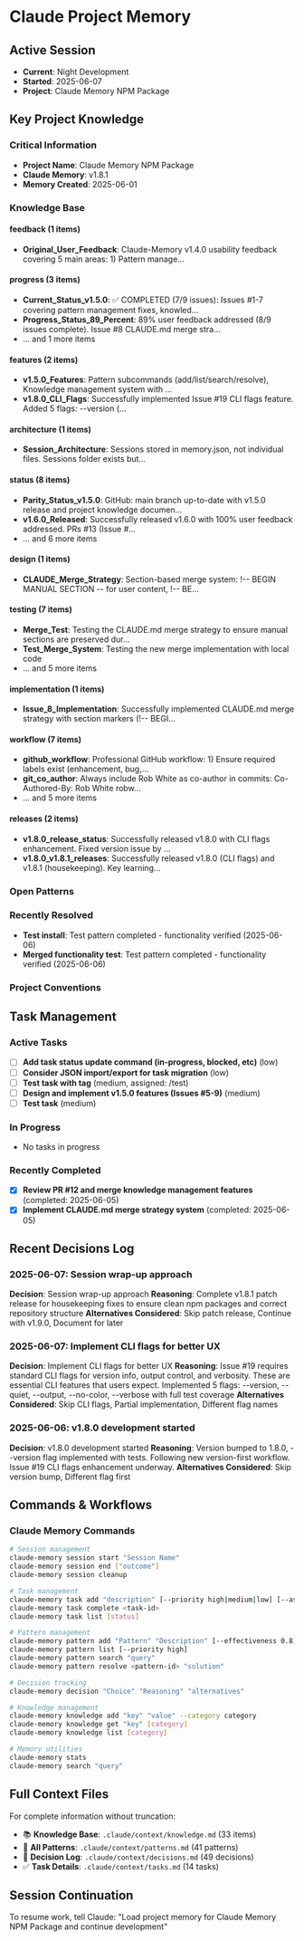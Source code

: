 # Claude Project Memory

## Active Session
- **Current**: Night Development
- **Started**: 2025-06-07
- **Project**: Claude Memory NPM Package

## Key Project Knowledge

### Critical Information
- **Project Name**: Claude Memory NPM Package
- **Claude Memory**: v1.8.1
- **Memory Created**: 2025-06-01

### Knowledge Base
#### feedback (1 items)
- **Original_User_Feedback**: Claude-Memory v1.4.0 usability feedback covering 5 main areas: 1) Pattern manage...

#### progress (3 items)
- **Current_Status_v1.5.0**: ✅ COMPLETED (7/9 issues): Issues #1-7 covering pattern management fixes, knowled...
- **Progress_Status_89_Percent**: 89% user feedback addressed (8/9 issues complete). Issue #8 CLAUDE.md merge stra...
- ... and 1 more items

#### features (2 items)
- **v1.5.0_Features**: Pattern subcommands (add/list/search/resolve), Knowledge management system with ...
- **v1.8.0_CLI_Flags**: Successfully implemented Issue #19 CLI flags feature. Added 5 flags: --version (...

#### architecture (1 items)
- **Session_Architecture**: Sessions stored in memory.json, not individual files. Sessions folder exists but...

#### status (8 items)
- **Parity_Status_v1.5.0**: GitHub: main branch up-to-date with v1.5.0 release and project knowledge documen...
- **v1.6.0_Released**: Successfully released v1.6.0 with 100% user feedback addressed. PRs #13 (Issue #...
- ... and 6 more items

#### design (1 items)
- **CLAUDE_Merge_Strategy**: Section-based merge system: !-- BEGIN MANUAL SECTION -- for user content, !-- BE...

#### testing (7 items)
- **Merge_Test**: Testing the CLAUDE.md merge strategy to ensure manual sections are preserved dur...
- **Test_Merge_System**: Testing the new merge implementation with local code
- ... and 5 more items

#### implementation (1 items)
- **Issue_8_Implementation**: Successfully implemented CLAUDE.md merge strategy with section markers (!-- BEGI...

#### workflow (7 items)
- **github_workflow**: Professional GitHub workflow: 1) Ensure required labels exist (enhancement, bug,...
- **git_co_author**: Always include Rob White as co-author in commits: Co-Authored-By: Rob White robw...
- ... and 5 more items

#### releases (2 items)
- **v1.8.0_release_status**: Successfully released v1.8.0 with CLI flags enhancement. Fixed version issue by ...
- **v1.8.0_v1.8.1_releases**: Successfully released v1.8.0 (CLI flags) and v1.8.1 (housekeeping). Key learning...


### Open Patterns


### Recently Resolved
- **Test install**: Test pattern completed - functionality verified (2025-06-06)
- **Merged functionality test**: Test pattern completed - functionality verified (2025-06-06)

### Project Conventions
<!-- Discovered during development -->

## Task Management

### Active Tasks
- [ ] **Add task status update command (in-progress, blocked, etc)** (low)
- [ ] **Consider JSON import/export for task migration** (low)
- [ ] **Test task with tag** (medium, assigned: /test)
- [ ] **Design and implement v1.5.0 features (Issues #5-9)** (medium)
- [ ] **Test task** (medium)

### In Progress
- No tasks in progress

### Recently Completed
- [x] **Review PR #12 and merge knowledge management features** (completed: 2025-06-05)
- [x] **Implement CLAUDE.md merge strategy system** (completed: 2025-06-05)

## Recent Decisions Log

### 2025-06-07: Session wrap-up approach
**Decision**: Session wrap-up approach
**Reasoning**: Complete v1.8.1 patch release for housekeeping fixes to ensure clean npm packages and correct repository structure
**Alternatives Considered**: Skip patch release, Continue with v1.9.0, Document for later


### 2025-06-07: Implement CLI flags for better UX
**Decision**: Implement CLI flags for better UX
**Reasoning**: Issue #19 requires standard CLI flags for version info, output control, and verbosity. These are essential CLI features that users expect. Implemented 5 flags: --version, --quiet, --output, --no-color, --verbose with full test coverage
**Alternatives Considered**: Skip CLI flags, Partial implementation, Different flag names


### 2025-06-06: v1.8.0 development started
**Decision**: v1.8.0 development started
**Reasoning**: Version bumped to 1.8.0, --version flag implemented with tests. Following new version-first workflow. Issue #19 CLI flags enhancement underway.
**Alternatives Considered**: Skip version bump, Different flag first


## Commands & Workflows

### Claude Memory Commands
```bash
# Session management
claude-memory session start "Session Name"
claude-memory session end ["outcome"]
claude-memory session cleanup

# Task management
claude-memory task add "description" [--priority high|medium|low] [--assignee name]
claude-memory task complete <task-id>
claude-memory task list [status]

# Pattern management
claude-memory pattern add "Pattern" "Description" [--effectiveness 0.8] [--priority high]
claude-memory pattern list [--priority high]
claude-memory pattern search "query"
claude-memory pattern resolve <pattern-id> "solution"

# Decision tracking
claude-memory decision "Choice" "Reasoning" "alternatives"

# Knowledge management
claude-memory knowledge add "key" "value" --category category
claude-memory knowledge get "key" [category]
claude-memory knowledge list [category]

# Memory utilities
claude-memory stats
claude-memory search "query"
```

## Full Context Files
For complete information without truncation:
- 📚 **Knowledge Base**: `.claude/context/knowledge.md` (33 items)
- 🧩 **All Patterns**: `.claude/context/patterns.md` (41 patterns)
- 🎯 **Decision Log**: `.claude/context/decisions.md` (49 decisions)
- ✅ **Task Details**: `.claude/context/tasks.md` (14 tasks)

## Session Continuation
To resume work, tell Claude:
"Load project memory for Claude Memory NPM Package and continue development"
